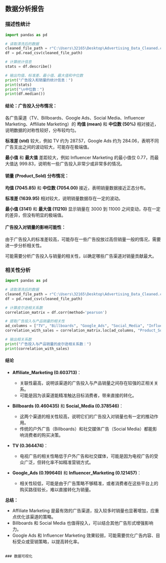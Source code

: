 ## 数据分析报告

### 描述性统计

```python
import pandas as pd

# 读取清洗后的数据
cleaned_file_path = r"C:\Users\32165\Desktop\Advertising_Data_Cleaned.csv"
df = pd.read_csv(cleaned_file_path)

# 计算统计信息
stats = df.describe()

# 输出均值、标准差、最小值、最大值和中位数
print("广告投入和销量的统计信息：")
print(stats)
print("\n中位数：")
print(df.median())
```

#### 结论：广告投入分布情况：

各广告渠道（TV、Billboards、Google Ads、Social Media、Influencer Marketing、Affiliate Marketing）的 **均值 (mean)** 和 **中位数 (50%)** 相对接近，说明数据的对称性较好，分布较均匀。

**标准差 (std)** 较大，例如 TV 约为 287.57，Google Ads 约为 284.06，表明不同广告支出之间的波动较大，可能存在极端值。

**最小值** 和 **最大值** 差距较大，例如 Influencer Marketing 的最小值仅 0.77，而最大值达 999.83，说明有一些广告投入非常少或非常多的情况。

#### 销量 (Product_Sold) 分布情况：

**均值 (7045.85)** 和 **中位数 (7054.00)** 接近，表明销量数据接近正态分布。

**标准差 (1639.95)** 相对较大，说明销量数据存在一定的波动。

**最小值 (3141)** 和 **最大值 (11210)** 显示销量在 3000 到 11000 之间变动，存在一定的差异，但没有明显的极端值。

#### 广告投入对销量的影响可能性：

由于广告投入的标准差较高，可能存在一些广告投放过高但销量一般的情况，需要进一步分析相关性。

可能需要分析广告投入与销量的相关性，以确定哪些广告渠道对销量贡献最大。

### 相关性分析

```python
import pandas as pd

# 读取清洗后的数据
cleaned_file_path = r"C:\Users\32165\Desktop\Advertising_Data_Cleaned.csv"
df = pd.read_csv(cleaned_file_path)

# 计算皮尔逊相关系数
correlation_matrix = df.corr(method='pearson')

# 提取广告投入与产品销量的相关性
ad_columns = ["TV", "Billboards", "Google_Ads", "Social_Media", "Influencer_Marketing", "Affiliate_Marketing"]
correlation_with_sales = correlation_matrix.loc[ad_columns, "Product_Sold"]

# 输出相关系数
print("广告投入与产品销量的皮尔逊相关系数：")
print(correlation_with_sales)
```

#### 结论

* **Affiliate_Marketing (0.603713)**：
    * 关联性最高，说明该渠道的广告投入与产品销量之间存在较强的正相关关系。
    * 可能是因为该渠道能精准触达目标消费者，带来直接的转化。

* **Billboards (0.460435)** 和 **Social_Media (0.378546)**：
    * 这两个渠道的相关性较高，说明它们的广告投入对销量也有一定的推动作用。
    * 传统的户外广告（Billboards）和社交媒体广告（Social Media）都能影响消费者的购买决策。

* **TV (0.364474)**：
    * 电视广告的相关性略低于户外广告和社交媒体，可能是因为电视广告的受众广泛，但转化率不如精准营销方式。

* **Google_Ads (0.199640)** 和 **Influencer_Marketing (0.121457)**：
    * 相关性较低，可能是由于广告策略不够精准，或者消费者在这些平台上的购买路径较长，难以直接转化为销量。

**总结：**

* Affiliate Marketing 是最有效的广告渠道，投入较多时销量也显著增加，应重点优化该渠道的策略。
* Billboards 和 Social Media 也值得投入，可以结合其他广告形式增强影响力。
* Google Ads 和 Influencer Marketing 效果较弱，可能需要优化广告内容、目标受众或营销策略，以提高转化率。
```

### 数据可视化
